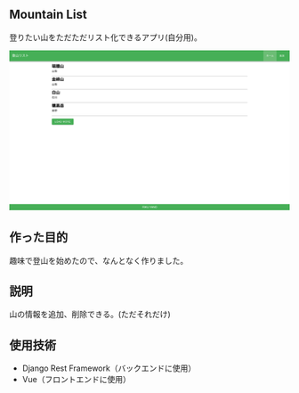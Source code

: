 ## Mountain List
登りたい山をただただリスト化できるアプリ(自分用)。

![](mountain_list_image.png)

## 作った目的
趣味で登山を始めたので、なんとなく作りました。


## 説明
山の情報を追加、削除できる。(ただそれだけ)

## 使用技術
* Django Rest Framework（バックエンドに使用）
* Vue（フロントエンドに使用）
